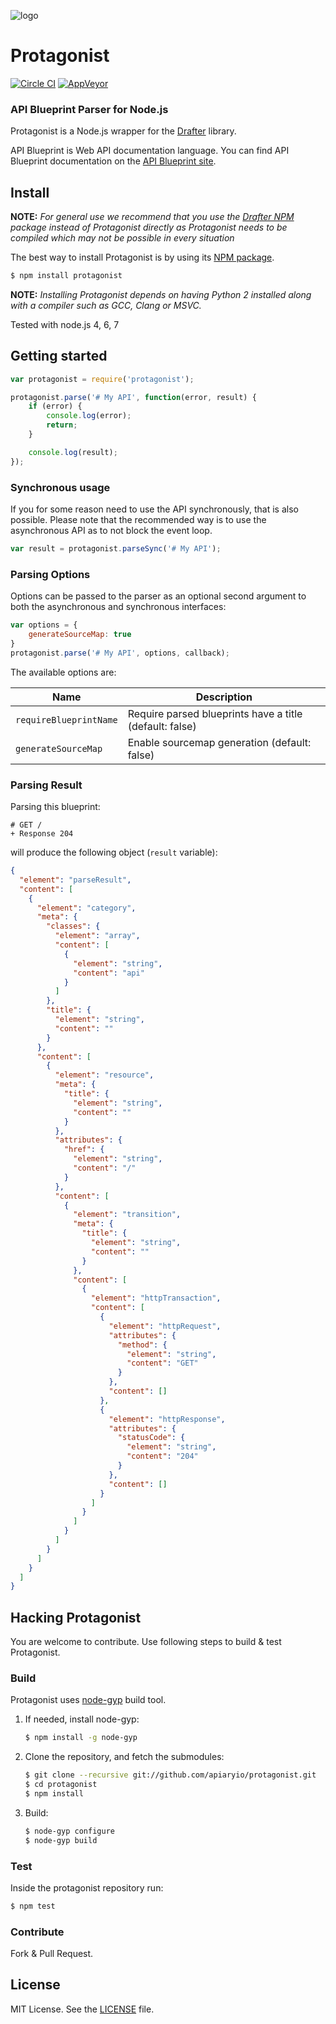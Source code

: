 ![logo](https://raw.github.com/apiaryio/api-blueprint/master/assets/logo_apiblueprint.png)

# Protagonist

[![Circle CI](https://circleci.com/gh/apiaryio/protagonist.svg?style=shield)](https://circleci.com/gh/apiaryio/protagonist)
[![AppVeyor](https://ci.appveyor.com/api/projects/status/uaa6ivk97urmoucr/branch/master?svg=true)](https://ci.appveyor.com/project/Apiary/protagonist)

### API Blueprint Parser for Node.js
Protagonist is a Node.js wrapper for the [Drafter](https://github.com/apiaryio/drafter) library.

API Blueprint is Web API documentation language. You can find API Blueprint documentation on the [API Blueprint site](https://apiblueprint.org).

## Install

**NOTE:** *For general use we recommend that you use the [Drafter
NPM](https://github.com/apiaryio/drafter-npm) package instead of Protagonist
directly as Protagonist needs to be compiled which may not be possible in every
situation*

The best way to install Protagonist is by using its [NPM package](https://npmjs.org/package/protagonist).

```sh
$ npm install protagonist
```

**NOTE:** *Installing Protagonist depends on having Python 2 installed along with a compiler such as GCC, Clang or MSVC.*

Tested with node.js 4, 6, 7

## Getting started

```js
var protagonist = require('protagonist');

protagonist.parse('# My API', function(error, result) {
    if (error) {
        console.log(error);
        return;
    }

    console.log(result);
});
```

### Synchronous usage

If you for some reason need to use the API synchronously, that is also possible.
Please note that the recommended way is to use the asynchronous API as to not
block the event loop.

```js
var result = protagonist.parseSync('# My API');
```

### Parsing Options

Options can be passed to the parser as an optional second argument to both the asynchronous and synchronous interfaces:

```js
var options = {
    generateSourceMap: true
}
protagonist.parse('# My API', options, callback);
```

The available options are:

Name                   | Description
---------------------- | ----------------------------------------------------------
`requireBlueprintName` | Require parsed blueprints have a title (default: false)
`generateSourceMap`    | Enable sourcemap generation (default: false)

### Parsing Result

Parsing this blueprint:

```apib
# GET /
+ Response 204
```

will produce the following object (`result` variable):

```json
{
  "element": "parseResult",
  "content": [
    {
      "element": "category",
      "meta": {
        "classes": {
          "element": "array",
          "content": [
            {
              "element": "string",
              "content": "api"
            }
          ]
        },
        "title": {
          "element": "string",
          "content": ""
        }
      },
      "content": [
        {
          "element": "resource",
          "meta": {
            "title": {
              "element": "string",
              "content": ""
            }
          },
          "attributes": {
            "href": {
              "element": "string",
              "content": "/"
            }
          },
          "content": [
            {
              "element": "transition",
              "meta": {
                "title": {
                  "element": "string",
                  "content": ""
                }
              },
              "content": [
                {
                  "element": "httpTransaction",
                  "content": [
                    {
                      "element": "httpRequest",
                      "attributes": {
                        "method": {
                          "element": "string",
                          "content": "GET"
                        }
                      },
                      "content": []
                    },
                    {
                      "element": "httpResponse",
                      "attributes": {
                        "statusCode": {
                          "element": "string",
                          "content": "204"
                        }
                      },
                      "content": []
                    }
                  ]
                }
              ]
            }
          ]
        }
      ]
    }
  ]
}
```

## Hacking Protagonist
You are welcome to contribute. Use following steps to build & test Protagonist.

### Build
Protagonist uses [node-gyp](https://github.com/TooTallNate/node-gyp) build tool.

1. If needed, install node-gyp:

    ```sh
    $ npm install -g node-gyp
    ```

2. Clone the repository, and fetch the submodules:

    ```sh
    $ git clone --recursive git://github.com/apiaryio/protagonist.git
    $ cd protagonist
    $ npm install
    ```

3. Build:

    ```sh
    $ node-gyp configure
    $ node-gyp build
    ```

### Test
Inside the protagonist repository run:

```sh
$ npm test
```

### Contribute
Fork & Pull Request.

## License
MIT License. See the [LICENSE](https://github.com/apiaryio/protagonist/blob/master/LICENSE) file.
